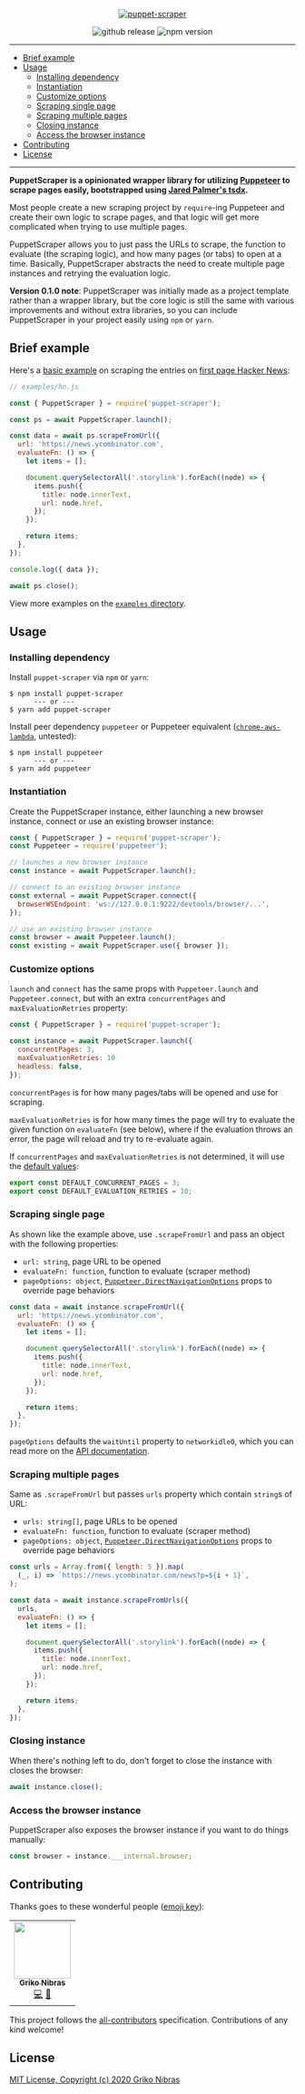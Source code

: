 <!-- markdownlint-disable MD014 MD033 MD041 -->

<div align="center">

[![puppet-scraper](./header.png)](.)

![github release](https://badgen.net/github/release/grikomsn/puppet-scraper?icon=github)
![npm version](https://badgen.net/npm/v/puppet-scraper?icon=npm)

</div>

---

- [Brief example](#brief-example)
- [Usage](#usage)
  - [Installing dependency](#installing-dependency)
  - [Instantiation](#instantiation)
  - [Customize options](#customize-options)
  - [Scraping single page](#scraping-single-page)
  - [Scraping multiple pages](#scraping-multiple-pages)
  - [Closing instance](#closing-instance)
  - [Access the browser instance](#access-the-browser-instance)
- [Contributing](#contributing)
- [License](#license)

---

**PuppetScraper is a opinionated wrapper library for utilizing [Puppeteer](https://github.com/puppeteer/puppeteer) to scrape pages easily, bootstrapped using [Jared Palmer's tsdx](https://github.com/jaredpalmer/tsdx).**

Most people create a new scraping project by `require`-ing Puppeteer and create their own logic to scrape pages, and that logic will get more complicated when trying to use multiple pages.

PuppetScraper allows you to just pass the URLs to scrape, the function to evaluate (the scraping logic), and how many pages (or tabs) to open at a time. Basically, PuppetScraper abstracts the need to create multiple page instances and retrying the evaluation logic.

**Version 0.1.0 note**: PuppetScraper was initially made as a project template rather than a wrapper library, but the core logic is still the same with various improvements and without extra libraries, so you can include PuppetScraper in your project easily using `npm` or `yarn`.

## Brief example

Here's a [basic example](./examples/hn.js) on scraping the entries on [first page Hacker News](https://news.ycombinator.com):

```js
// examples/hn.js

const { PuppetScraper } = require('puppet-scraper');

const ps = await PuppetScraper.launch();

const data = await ps.scrapeFromUrl({
  url: 'https://news.ycombinator.com',
  evaluateFn: () => {
    let items = [];

    document.querySelectorAll('.storylink').forEach((node) => {
      items.push({
        title: node.innerText,
        url: node.href,
      });
    });

    return items;
  },
});

console.log({ data });

await ps.close();
```

View more examples on the [`examples` directory](./examples).

## Usage

### Installing dependency

Install `puppet-scraper` via `npm` or `yarn`:

```console
$ npm install puppet-scraper
      --- or ---
$ yarn add puppet-scraper
```

Install peer dependency `puppeteer` or Puppeteer equivalent ([`chrome-aws-lambda`](https://github.com/alixaxel/chrome-aws-lambda), untested):

```console
$ npm install puppeteer
      --- or ---
$ yarn add puppeteer
```

### Instantiation

Create the PuppetScraper instance, either launching a new browser instance, connect or use an existing browser instance:

```js
const { PuppetScraper } = require('puppet-scraper');
const Puppeteer = require('puppeteer');

// launches a new browser instance
const instance = await PuppetScraper.launch();

// connect to an existing browser instance
const external = await PuppetScraper.connect({
  browserWSEndpoint: 'ws://127.0.0.1:9222/devtools/browser/...',
});

// use an existing browser instance
const browser = await Puppeteer.launch();
const existing = await PuppetScraper.use({ browser });
```

### Customize options

`launch` and `connect` has the same props with `Puppeteer.launch` and `Puppeteer.connect`, but with an extra `concurrentPages` and `maxEvaluationRetries` property:

```js
const { PuppetScraper } = require('puppet-scraper');

const instance = await PuppetScraper.launch({
  concurrentPages: 3,
  maxEvaluationRetries: 10
  headless: false,
});
```

`concurrentPages` is for how many pages/tabs will be opened and use for scraping.

`maxEvaluationRetries` is for how many times the page will try to evaluate the given function on `evaluateFn` (see below), where if the evaluation throws an error, the page will reload and try to re-evaluate again.

If `concurrentPages` and `maxEvaluationRetries` is not determined, it will use the [default values](./src/defaults.ts):

```ts
export const DEFAULT_CONCURRENT_PAGES = 3;
export const DEFAULT_EVALUATION_RETRIES = 10;
```

### Scraping single page

As shown like the example above, use `.scrapeFromUrl` and pass an object with the following properties:

- `url: string`, page URL to be opened
- `evaluateFn: function`, function to evaluate (scraper method)
- `pageOptions: object`, [`Puppeteer.DirectNavigationOptions`](https://github.com/DefinitelyTyped/DefinitelyTyped/blob/master/types/puppeteer/index.d.ts#L551) props to override page behaviors

```js
const data = await instance.scrapeFromUrl({
  url: 'https://news.ycombinator.com',
  evaluateFn: () => {
    let items = [];

    document.querySelectorAll('.storylink').forEach((node) => {
      items.push({
        title: node.innerText,
        url: node.href,
      });
    });

    return items;
  },
});
```

`pageOptions` defaults the `waitUntil` property to `networkidle0`, which you can read more on the [API documentation](https://pptr.dev/#?product=Puppeteer&version=v3.0.2&show=api-pagegotourl-options).

### Scraping multiple pages

Same as `.scrapeFromUrl` but passes `urls` property which contain `string`s of URL:

- `urls: string[]`, page URLs to be opened
- `evaluateFn: function`, function to evaluate (scraper method)
- `pageOptions: object`, [`Puppeteer.DirectNavigationOptions`](https://github.com/DefinitelyTyped/DefinitelyTyped/blob/master/types/puppeteer/index.d.ts#L551) props to override page behaviors

```js
const urls = Array.from({ length: 5 }).map(
  (_, i) => `https://news.ycombinator.com/news?p=${i + 1}`,
);

const data = await instance.scrapeFromUrls({
  urls,
  evaluateFn: () => {
    let items = [];

    document.querySelectorAll('.storylink').forEach((node) => {
      items.push({
        title: node.innerText,
        url: node.href,
      });
    });

    return items;
  },
});
```

### Closing instance

When there's nothing left to do, don't forget to close the instance with closes the browser:

```js
await instance.close();
```

### Access the browser instance

PuppetScraper also exposes the browser instance if you want to do things manually:

```js
const browser = instance.___internal.browser;
```

## Contributing

Thanks goes to these wonderful people ([emoji key](https://allcontributors.org/docs/en/emoji-key)):

<!-- ALL-CONTRIBUTORS-LIST:START - Do not remove or modify this section -->
<!-- prettier-ignore-start -->
<!-- markdownlint-disable -->
<table>
  <tr>
    <td align="center"><a href="https://griko.id"><img src="https://avatars1.githubusercontent.com/u/8220954?v=4" width="100px;" alt=""/><br /><sub><b>Griko Nibras</b></sub></a><br /><a href="https://github.com/grikomsn/puppet-scraper/commits?author=grikomsn" title="Code">💻</a> <a href="#maintenance-grikomsn" title="Maintenance">🚧</a></td>
  </tr>
</table>

<!-- markdownlint-enable -->
<!-- prettier-ignore-end -->
<!-- ALL-CONTRIBUTORS-LIST:END -->

This project follows the [all-contributors][all-contributors] specification.
Contributions of any kind welcome!

## License

[MIT License, Copyright (c) 2020 Griko Nibras](./LICENSE)

[all-contributors]: https://github.com/all-contributors/all-contributors
